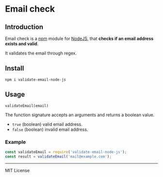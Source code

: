 # Email check

## Introduction

Email check is a [npm](http://npmjs.org) module for [NodeJS](http://nodejs.org/), that **checks if an email address exists and valid**.

It validates the email through regex.

## Install

`npm i validate-email-node-js`

## Usage

`validateEmail(email)`

The function signature accepts an arguments and returns a boolean value.

- `true` (boolean) valid email address.
- `false` (boolean) invalid email address.

### Example

```js
const validateEmail = require('validate-email-node-js');
const result = validateEmail('mail@example.com');

```

***

MIT License
